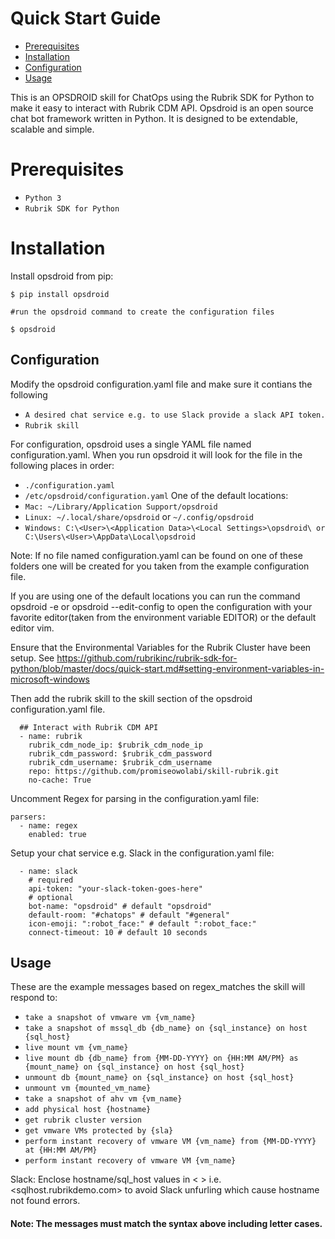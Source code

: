 # Quick Start Guide

* [Prerequisites](#prerequisites)
* [Installation](#installation)
* [Configuration](#configuration)
* [Usage](#usage)

This is an OPSDROID skill for ChatOps using the Rubrik SDK for Python to make it easy to interact with Rubrik CDM API. Opsdroid is an open source chat bot framework written in Python. It is designed to be extendable, scalable and simple.


# Prerequisites

* `Python 3`
* `Rubrik SDK for Python`

# Installation

Install opsdroid from pip:

```
$ pip install opsdroid

#run the opsdroid command to create the configuration files

$ opsdroid
```

## Configuration
Modify the opsdroid configuration.yaml file and make sure it contians the following 
* `A desired chat service e.g. to use Slack provide a slack API token.`
* `Rubrik skill`

For configuration, opsdroid uses a single YAML file named configuration.yaml. When you run opsdroid it will look for the file in the following places in order:

* `./configuration.yaml`
* `/etc/opsdroid/configuration.yaml`
One of the default locations:
* `Mac: ~/Library/Application Support/opsdroid`
* `Linux: ~/.local/share/opsdroid` or `~/.config/opsdroid`
* `Windows: C:\<User>\<Application Data>\<Local Settings>\opsdroid\ or  C:\Users\<User>\AppData\Local\opsdroid`

Note: If no file named configuration.yaml can be found on one of these folders one will be created for you taken from the example configuration file.

If you are using one of the default locations you can run the command opsdroid -e or opsdroid --edit-config to open the configuration with your favorite editor(taken from the environment variable EDITOR) or the default editor vim.

Ensure that the Environmental Variables for the Rubrik Cluster have been setup. See https://github.com/rubrikinc/rubrik-sdk-for-python/blob/master/docs/quick-start.md#setting-environment-variables-in-microsoft-windows

Then add the rubrik skill to the skill section of the opsdroid configuration.yaml file.
```
  ## Interact with Rubrik CDM API
  - name: rubrik
    rubrik_cdm_node_ip: $rubrik_cdm_node_ip
    rubrik_cdm_password: $rubrik_cdm_password
    rubrik_cdm_username: $rubrik_cdm_username
    repo: https://github.com/promiseowolabi/skill-rubrik.git
    no-cache: True
```
Uncomment Regex for parsing in the configuration.yaml file:
```
parsers:
  - name: regex
    enabled: true
```
Setup your chat service e.g. Slack in the configuration.yaml file:
```
  - name: slack
    # required
    api-token: "your-slack-token-goes-here"
    # optional
    bot-name: "opsdroid" # default "opsdroid"
    default-room: "#chatops" # default "#general"
    icon-emoji: ":robot_face:" # default ":robot_face:"
    connect-timeout: 10 # default 10 seconds
```

## Usage

These are the example messages based on regex_matches the skill will respond to:

* `take a snapshot of vmware vm {vm_name}`
* `take a snapshot of mssql_db {db_name} on {sql_instance} on host {sql_host}`
* `live mount vm {vm_name}`
* `live mount db {db_name} from {MM-DD-YYYY} on {HH:MM AM/PM} as {mount_name} on {sql_instance} on host {sql_host}`
* `unmount db {mount_name} on {sql_instance} on host {sql_host}`
* `unmount vm {mounted_vm_name}`
* `take a snapshot of ahv vm {vm_name}`
* `add physical host {hostname}`
* `get rubrik cluster version`
* `get vmware VMs protected by {sla}`
* `perform instant recovery of vmware VM {vm_name} from {MM-DD-YYYY} at {HH:MM AM/PM}`
* `perform instant recovery of vmware VM {vm_name}`

Slack: Enclose hostname/sql_host values in < > i.e. <sqlhost.rubrikdemo.com> to avoid Slack unfurling which cause hostname not found errors.

#### Note: The messages must match the syntax above including letter cases.



